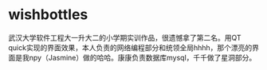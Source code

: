 # wishbottles
武汉大学软件工程大一升大二的小学期实训作品，很遗憾拿了第二名。用QT quick实现的界面效果，本人负责的网络编程部分和统领全局hhhh，那个漂亮的界面是我npy（Jasmine）做的哈哈。康康负责数据库mysql，千千做了星洞部分。
